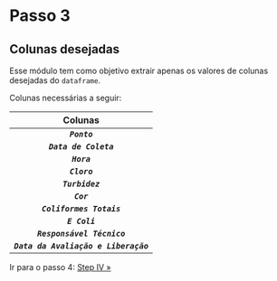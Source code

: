 # Passo 3

## Colunas desejadas

Esse módulo tem como objetivo extrair apenas os valores de colunas desejadas do `dataframe`.

Colunas necessárias a seguir:

|                Colunas                |
| :-----------------------------------: |
|             _**`Ponto`**_             |
|        _**`Data de Coleta`**_         |
|             _**`Hora`**_              |
|             _**`Cloro`**_             |
|           _**`Turbidez`**_            |
|              _**`Cor`**_              |
|       _**`Coliformes Totais`**_       |
|            _**`E Coli`**_             |
|      _**`Responsável Técnico`**_      |
| _**`Data da Avaliação e Liberação`**_ |

Ir para o passo 4: [Step IV »](/src/core/clean_xl/steps/IV/CLEAN_DATA.md)
